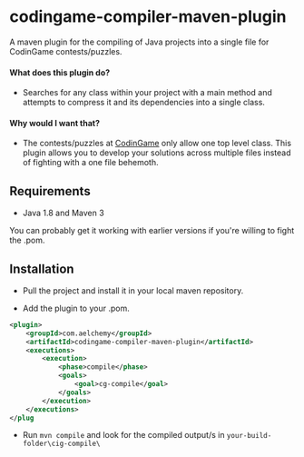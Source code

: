 # codingame-compiler-maven-plugin
A maven plugin for the compiling of Java projects into a single file for CodinGame contests/puzzles.

#### What does this plugin do?
* Searches for any class within your project with a main method and attempts to compress it and its dependencies into a single class.

#### Why would I want that?
* The contests/puzzles at [CodinGame](https://www.codingame.com/) only allow one top level class. This plugin allows you to develop your solutions across multiple files instead of fighting with a one file behemoth.

## Requirements
* Java 1.8 and Maven 3

You can probably get it working with earlier versions if you're willing to fight the .pom.

## Installation
* Pull the project and install it in your local maven repository.

* Add the plugin to your .pom.
```xml
<plugin>
	<groupId>com.aelchemy</groupId>
	<artifactId>codingame-compiler-maven-plugin</artifactId>
	<executions>
		<execution>
			<phase>compile</phase>
			<goals>
				<goal>cg-compile</goal>
			</goals>
		</execution>
	</executions>
</plug
```

* Run `mvn compile` and look for the compiled output/s in `your-build-folder\cig-compile\`
